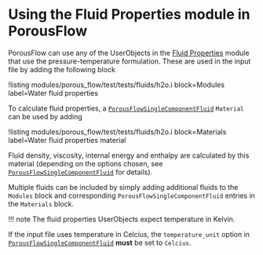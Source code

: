 # Using the Fluid Properties module in PorousFlow

PorousFlow can use any of the UserObjects in the [Fluid Properties](/fluid_properties/index.md) module that use the pressure-temperature formulation. These are used in the input file by adding the following block

!listing modules/porous_flow/test/tests/fluids/h2o.i block=Modules label=Water fluid properties

To calculate fluid properties, a
[`PorousFlowSingleComponentFluid`](/porous_flow/PorousFlowSingleComponentFluid.md)
`Material` can be used by adding

!listing modules/porous_flow/test/tests/fluids/h2o.i block=Materials label=Water fluid properties material

Fluid density, viscosity, internal energy and enthalpy are calculated by this
material (depending on the options chosen, see
[`PorousFlowSingleComponentFluid`](/porous_flow/PorousFlowSingleComponentFluid.md)
for details).

Multiple fluids can be included by simply adding additional fluids to the
`Modules` block and corresponding `PorousFlowSingleComponentFluid` entries in
the `Materials` block.

!!! note
    The fluid properties UserObjects expect temperature in Kelvin.

If the input file uses temperature in Celcius, the `temperature_unit` option in
[`PorousFlowSingleComponentFluid`](/porous_flow/PorousFlowSingleComponentFluid.md)
**must** be set to `Celcius`.
